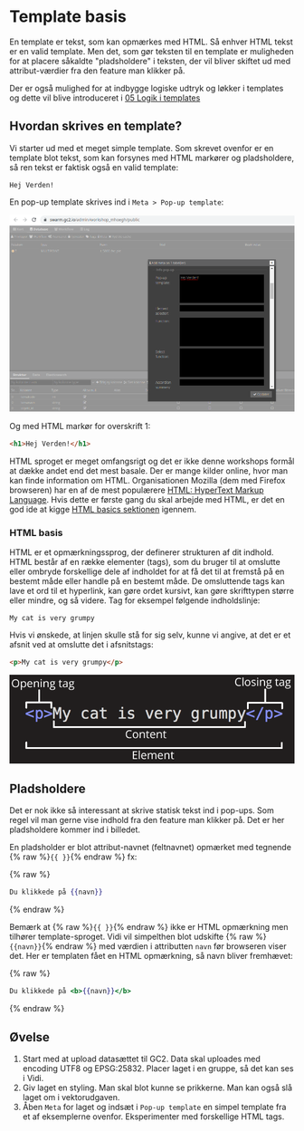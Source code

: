 # Template basis

En template er tekst, som kan opmærkes med HTML. Så enhver HTML tekst er en valid template. Men det, som gør teksten til 
en template er muligheden for at placere såkaldte "pladsholdere" i teksten, der vil bliver skiftet ud med attribut-værdier 
fra den feature man klikker på.   

Der er også mulighed for at indbygge logiske udtryk og løkker i templates og dette vil blive introduceret i [05 Logik i templates](../05-Logik-i-itemplates)   

## Hvordan skrives en template?

Vi starter ud med et meget simple template. Som skrevet ovenfor er en template blot tekst, som kan forsynes med HTML markører 
og pladsholdere, så ren tekst er faktisk også en valid template:

```text
Hej Verden!
```

En pop-up template skrives ind i `Meta > Pop-up template`:

![Pop-up template i Meta](../assets/meta.png)

Og med HTML markør for overskrift 1:

```html
<h1>Hej Verden!</h1>
```

HTML sproget er meget omfangsrigt og det er ikke denne workshops formål at dække andet end det mest basale. Der er mange 
kilder online, hvor man kan finde information om HTML. Organisationen Mozilla (dem med Firefox browseren) har en af de mest 
populærere [HTML: HyperText Markup Language](https://developer.mozilla.org/en-US/docs/Web/HTML). Hvis dette er første gang 
du skal arbejde med HTML, er det en god ide at kigge [HTML basics sektionen](https://developer.mozilla.org/en-US/docs/Learn/Getting_started_with_the_web/HTML_basics) igennem.

### HTML basis

HTML er et opmærkningssprog, der definerer strukturen af dit indhold. HTML består af en række elementer (tags), som du bruger til
at omslutte eller ombryde forskellige dele af indholdet for at få det til at fremstå på en bestemt måde eller handle på
en bestemt måde. De omsluttende tags kan lave et ord til et hyperlink, kan gøre ordet kursivt, kan gøre
skrifttypen større eller mindre, og så videre. Tag for eksempel følgende indholdslinje:

```text
My cat is very grumpy
```

Hvis vi ønskede, at linjen skulle stå for sig selv, kunne vi angive, at det er et afsnit ved at omslutte det i afsnitstags:

```html
<p>My cat is very grumpy</p>
```

![](../assets/grumpy-cat-small.png)

## Pladsholdere

Det er nok ikke så interessant at skrive statisk tekst ind i pop-ups. Som regel vil man gerne vise indhold fra den feature 
man klikker på. Det er her pladsholdere kommer ind i billedet.   

En pladsholder er blot attribut-navnet (feltnavnet) opmærket med tegnende {% raw %}`{{ }}`{% endraw %} fx:


{% raw %}
```handlebars
Du klikkede på {{navn}}
```
{% endraw %}

Bemærk at {% raw %}`{{ }}`{% endraw %} ikke er HTML opmærkning men tilhører template-sproget. Vidi vil simpelthen blot udskifte {% raw %}`{{navn}}`{% endraw %} med
værdien i attributten `navn` før browseren viser det. Her er templaten fået en HTML opmærkning, så navn bliver fremhævet:

{% raw %}
```handlebars
Du klikkede på <b>{{navn}}</b>
```
{% endraw %}

## Øvelse

1. Start med at upload datasættet til GC2. Data skal uploades med encoding UTF8 og EPSG:25832. Placer laget i en gruppe, så det kan ses i Vidi.
2. Giv laget en styling. Man skal blot kunne se prikkerne. Man kan også slå laget om i vektorudgaven.
3. Åben `Meta` for laget og indsæt i `Pop-up template` en simpel template fra et af eksemplerne ovenfor. Eksperimenter med forskellige HTML tags. 
